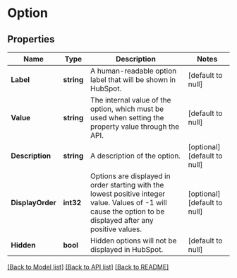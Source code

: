 # Option

## Properties
Name | Type | Description | Notes
------------ | ------------- | ------------- | -------------
**Label** | **string** | A human-readable option label that will be shown in HubSpot. | [default to null]
**Value** | **string** | The internal value of the option, which must be used when setting the property value through the API. | [default to null]
**Description** | **string** | A description of the option. | [optional] [default to null]
**DisplayOrder** | **int32** | Options are displayed in order starting with the lowest positive integer value. Values of -1 will cause the option to be displayed after any positive values. | [optional] [default to null]
**Hidden** | **bool** | Hidden options will not be displayed in HubSpot. | [default to null]

[[Back to Model list]](../README.md#documentation-for-models) [[Back to API list]](../README.md#documentation-for-api-endpoints) [[Back to README]](../README.md)


